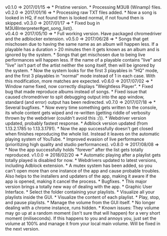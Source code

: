 v0.1.0 => 2017/01/15 => * Pristine version.
                        * Processing M3U8 (Winamp) files.
v0.2.0 => 2017/01/16 => * Processing raw TXT files added.
                        * Now a song is looked in HQ, if not found then is looked normal, if not found then is skipped.
v0.3.0 => 2017/01/17 => * Fixed bug in M3U8Interpreter#get_song_list().   
v0.4.0 => 2017/05/10 => * Full working version. Have packaged chromedriver and the adblocker extension.
v0.5.0 => 2017/06/28 => * Songs that get mischosen due to having the same name as an album will happen less. If a playable has a duration > 20 minutes then it gets known as an album and is ignored by the system.
                        * Songs that get mischosen due to being live performances will happen less. If the name of a playable contains "live" and "live" isn't part of the artist neither the song itself, then will be ignored by the system.
                        * Now the system looks for the first 3 playables in "HQ" mode, and the first 3 playables in "normal" mode instead of 1 in each case. With this modification, more matches are expected.
v0.6.0 => 2017/07/02 => * Window name fixed, now correctly displays "Weightless Player".
                        * Fixed bug that made reproduce albums instead of songs.
                        * Fixed issue that caused chromedriver to spit debugging output into the app window, standard (and error) output has been redirected.
v0.7.0 => 2017/07/18 => * Several bugfixes.
                        * Now every time something gets written to the console, its whole content gets wiped and re-written (getting riddle of verbosity thrown by the webdriver (couldn't avoid this :/)).
                        * Webdriver version updated, probably fastest response.
                        * Adblock version updated (from 1.13.2.1785 to 1.13.3.1791).
                        * Now the app successfully doesn't get closed when finishes reproducing the whole list. Instead it leaves on the automatic playing system of YouTube.
                        * Improved evasion of live performance (prioritizing high quality and studio performances).
v0.8.0 => 2017/08/08 => * Now the app successfully holds "forever" after the list gets totally reproduced.
v1.0.0 => 2018/02/20 => * Automatic playing after a playlist gets totally played is disabled for now.
                        * Webdrivers updated to latest versions, including Adblock extension.
                        * A mutex system has been added, so you can't open more than one instance of the app and cause probable troubles. Also helps to the installers and updaters of the app, making it aware if the app is opened, making it cancel the process.
                        * Bugfixes.
                        * This major version brings a totally new way of dealing with the app.
                          * Graphic User Interface.
                          * Select the folder containing your playlists.
                          * Visualize all your playlists inside the GUI.
                          * Visualize the content of each playlist.
                          * Play, stop, and pause playlists.
                          * Manage the volume from the GUI itself.
                          * No longer dealing with a chrome instance, runs hidden.
                        * Known issues: They volume may go up at a random moment (isn't sure that will happen) for a very short moment (miliseconds). If this happens to you and annoys you, just set the volume at 100% and manage it from your local main volume. Will be fixed in the next version.
                        

                          